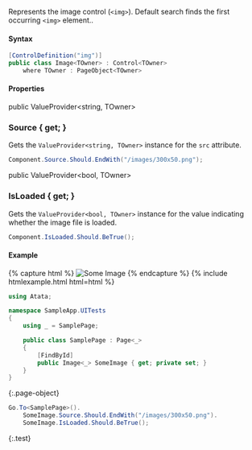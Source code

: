 Represents the image control (`<img>`).
Default search finds the first occurring `<img>` element..

#### Syntax

```cs
[ControlDefinition("img")]
public class Image<TOwner> : Control<TOwner>
    where TOwner : PageObject<TOwner>
```

#### Properties

<div class="member">
    <span class="head"><span class="keyword">public</span> <span class="type">ValueProvider</span><wbr>&lt;<span class="keyword">string</span>, <span class="type">TOwner</span>&gt;</span>
    <h3><span class="body">Source</span><span class="tail"> { <span class="keyword">get</span>; }</span></h3>
</div>

Gets the `ValueProvider<string, TOwner>` instance for the `src` attribute.

```cs
Component.Source.Should.EndWith("/images/300x50.png");
```

<div class="member">
    <span class="head"><span class="keyword">public</span> <span class="type">ValueProvider</span><wbr>&lt;<span class="keyword">bool</span>, <span class="type">TOwner</span>&gt;</span>
    <h3><span class="body">IsLoaded</span><span class="tail"> { <span class="keyword">get</span>; }</span></h3>
</div>

Gets the `ValueProvider<bool, TOwner>` instance for the value indicating whether the image file is loaded.

```cs
Component.IsLoaded.Should.BeTrue();
```

#### Example

{% capture html %}
<img id="some-image" src="/assets/images/300x50.png"
     alt="Some Image">
{% endcapture %}
{% include htmlexample.html html=html %}

```cs
using Atata;

namespace SampleApp.UITests
{
    using _ = SamplePage;

    public class SamplePage : Page<_>
    {
        [FindById]
        public Image<_> SomeImage { get; private set; }
    }
}
```
{:.page-object}

```cs
Go.To<SamplePage>().
    SomeImage.Source.Should.EndWith("/images/300x50.png").
    SomeImage.IsLoaded.Should.BeTrue();
```
{:.test}